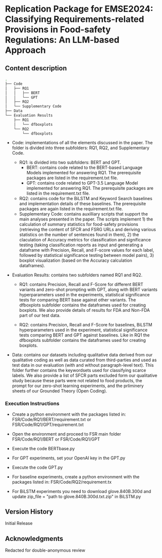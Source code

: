 # Replication Package for EMSE2024: Classifying Requirements-related Provisions in Food-safety Regulations: An LLM-based Approach


## Content description

```bash
.
├── Code
│   ├── RQ1
│   │   ├── BERT
│   │   └── GPT
│   ├── RQ2
│   └── Supplementary Code
├── Data
└── Evaluation Results
    ├── RQ1
    │   └── dfboxplots
    └── RQ2
        └── dfboxplots
```
        
* Code: implementations of all the elements discussed in the paper. The folder is divided into three subfolders: RQ1, RQ2, and Supplementary Code.

    * RQ1: is divided into two subfolders: BERT and GPT.
        * BERT: contains code related to the BERT-based Language Models implemented for answering RQ1. The prerequisite packages are listed in the requirement.txt file.
        *  GPT: contains code related to GPT-3.5 Language Model implemented for answering RQ1. The prerequisite packages are listed in the requirement.txt file.
    * RQ2: contains code for the BiLSTM and Keyword Search baselines and implementation details of these baselines. The prerequisite packages are again listed in the requirement.txt file. 
    * Supplementary Code: contains auxilliary scripts that support the main analyses presented in the paper. The scripts implement 1) the calculation of summary statistics for food-safety provisions (retrieving the content of SFCR and FSRG URLs and deriving various statistics on the number of sentences found in them), 2) the claculation of Accuracy metrics for classification and significance testing (taking classification reports as input and generating a dataframe with Precision, Recall, and F-score values for each label, followed by statistical significance testing between model pairs), 3) boxplot visualization (based on the Accuracy calculation dataframes).

* Evaluation Results: contains two subfolders named RQ1 and RQ2. 
    * RQ1: contains Precision, Recall and F-Score for different BERT variants and zero-shot prompting with GPT, along with BERT variants hyperparameters used in the experiments, statistical significance tests for comparing BERT base against other variants. The dfboxplots subfolder contains the dataframes used for creating boxplots. We also provide details of results for FDA and Non-FDA part of our test data.
    
    * RQ2: contains Precision, Recall and F-Score for baselines, BiLSTM hyperparameters used in the experiment, statistical significance tests comparing BERT and GPT against baselines. Like in RQ1 the dfboxplots subfolder contains the dataframes used for creating boxplots.
    
* Data: contains our datasets including qualitative data derived from our qualitative coding as well as data curated from third-parties and used as test data in our evaluation (with and without paragraph-level text). This folder further contains the keywordsets used for classifying scarce labels. We also provide a list of SFCR parts excluded form our qualitative study because these parts were not related to food products, the prompt for our zero-shot learning experiments, and the prliminery sheets of our Grounded Theory (Open Coding).

### Execution Instructions

* Create a python environment with the packages listed in: FSR/Code/RQ1/BERT/requirement.txt or FSR/Code/RQ1/GPT/requirement.txt
* Open the environment and proceed to FSR main folder FSR/Code/RQ1/BERT or FSR/Code/RQ1/GPT
* Execute the code BERTbase.py
* For GPT experiments, set your OpenAI key in the GPT.py
* Execute the code GPT.py
  
* For baseline experiments, create a python environment with the packages listed in: FSR/Code/RQ2/requirement.tx
* For BiLSTM experiments you need to download glove.840B.300d and update zip_file = "path to glove.840B.300d.txt.zip" in BiLSTM.py 

## Version History

Initial Release

## Acknowledgments
Redacted for double-anonymous review
